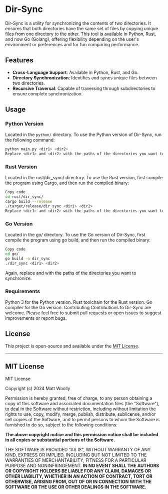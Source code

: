 # Dir-Sync

Dir-Sync is a utility for synchronizing the contents of two directories. It ensures that both directories have the same set of files by copying unique files from one directory to the other. This tool is available in Python, Rust, and now Go (Golang), offering flexibility depending on the user's environment or preferences and for fun comparing performance.

## Features

- **Cross-Language Support**: Available in Python, Rust, and Go.
- **Directory Synchronization**: Identifies and syncs unique files between two directories.
- **Recursive Traversal**: Capable of traversing through subdirectories to ensure complete synchronization.

## Usage

### Python Version

Located in the `python/` directory. To use the Python version of Dir-Sync, run the following command:

```bash
python main.py <dir1> <dir2>
Replace <dir1> and <dir2> with the paths of the directories you want to synchronize.
```

### Rust Version
Located in the rust/dir_sync/ directory. To use the Rust version, first compile the program using Cargo, and then run the compiled binary:

```bash
Copy code
cd rust/dir_sync/
cargo build --release
./target/release/dir_sync <dir1> <dir2>
Replace <dir1> and <dir2> with the paths of the directories you want to synchronize.
```

### Go Version
Located in the go/ directory. To use the Go version of Dir-Sync, first compile the program using go build, and then run the compiled binary:

```bash
Copy code
cd go/
go build -o dir_sync
./dir_sync <dir1> <dir2>
```
Again, replace <dir1> and <dir2> with the paths of the directories you want to synchronize.

### Requirements
Python 3 for the Python version.
Rust toolchain for the Rust version.
Go compiler for the Go version.
Contributing
Contributions to Dir-Sync are welcome. Please feel free to submit pull requests or open issues to suggest improvements or report bugs.

## License

This project is open-source and available under the [MIT License](#mit-license).

---

## MIT License

MIT License

Copyright (c) 2024 Matt Woolly

Permission is hereby granted, free of charge, to any person obtaining a copy
of this software and associated documentation files (the "Software"), to deal
in the Software without restriction, including without limitation the rights
to use, copy, modify, merge, publish, distribute, sublicense, and/or sell
copies of the Software, and to permit persons to whom the Software is
furnished to do so, subject to the following conditions:

**The above copyright notice and this permission notice shall be included in
all copies or substantial portions of the Software.**

THE SOFTWARE IS PROVIDED "AS IS", WITHOUT WARRANTY OF ANY KIND, EXPRESS OR
IMPLIED, INCLUDING BUT NOT LIMITED TO THE WARRANTIES OF MERCHANTABILITY,
FITNESS FOR A PARTICULAR PURPOSE AND NONINFRINGEMENT. **IN NO EVENT SHALL THE
AUTHORS OR COPYRIGHT HOLDERS BE LIABLE FOR ANY CLAIM, DAMAGES OR OTHER
LIABILITY, WHETHER IN AN ACTION OF CONTRACT, TORT OR OTHERWISE, ARISING FROM,
OUT OF OR IN CONNECTION WITH THE SOFTWARE OR THE USE OR OTHER DEALINGS IN
THE SOFTWARE.**
